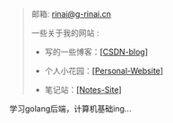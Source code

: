 > 邮箱: rinai@g-rinai.cn
>
> 一些关于我的网站 :
>
> - 写的一些博客：[[CSDN-blog]](https://blog.csdn.net/qq_60409213?spm=1010.2135.3001.5421)
>
> - 个人小花园：[[Personal-Website]](https://blog.g-rinai.cn/)
> - 笔记站：[[Notes-Site]](https://rs-notes.gitbook.io/r)

学习golang后端，计算机基础ing...
